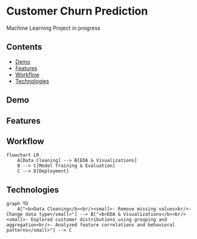 # Customer Churn Prediction
Machine Learning Project in progress

## Contents
- [Demo](#demo)
- [Features](#features)
- [Workflow](#workflow)
- [Technologies](#technologies)

## Demo

## Features

## Workflow

```mermaid
flowchart LR
    A[Data Cleaning] --> B[EDA & Visualizations]
    B --> C[Model Training & Evaluation]
    C --> D[Deployment]
```

## Technologies

```mermaid
graph TD
    A["<b>Data Cleaning</b><br/><small>- Remove missing values<br/>- Change data type</small>"] --> B["<b>EDA & Visualizations</b><br/><small>- Explored customer distributions using grouping and aggregation<br/>- Analyzed feature correlations and behavioral patterns</small>"] --> C
```